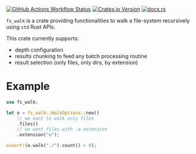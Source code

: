 [![GitHub Actions Workflow Status](https://img.shields.io/github/actions/workflow/status/qjerome/fs-walk/rust.yml?style=for-the-badge)](https://github.com/qjerome/fs-walk/actions/workflows/rust.yml)
[![Crates.io Version](https://img.shields.io/crates/v/fs-walk?style=for-the-badge)](https://crates.io/crates/fs-walk)
[![docs.rs](https://img.shields.io/docsrs/fs-walk?style=for-the-badge&logo=docs.rs&color=blue)](https://docs.rs/fs-walk)

<!-- cargo-rdme start -->

`fs_walk` is a crate providing functionalities to walk a
file-system recursively using `std` Rust APIs.

This crate currently supports:
 - depth configuration
 - results chunking to feed any batch processing routine
 - result selection (only files, only dirs, by extension)

# Example

```rust
use fs_walk;

let o = fs_walk::WalkOptions::new()
    // we want to walk only files
    .files()
    // we want files with .o extension
    .extension("o");

assert!(o.walk("./").count() > 0);
```

<!-- cargo-rdme end -->



